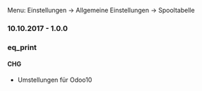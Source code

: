 Menu: Einstellungen -> Allgemeine Einstellungen -> Spooltabelle


### 10.10.2017 - 1.0.0
### eq_print
#### CHG
- Umstellungen für Odoo10

